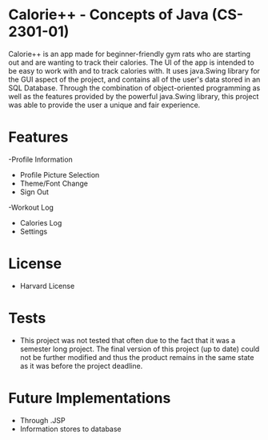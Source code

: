 # Calorie++ - Concepts of Java (CS-2301-01)
Calorie++ is an app made for beginner-friendly gym rats who are starting out and are wanting to track their calories. The UI of the app is intended to be easy to work with and to track calories with.
It uses java.Swing library for the GUI aspect of the project, and contains all of the user's data stored in an SQL Database. Through the combination of object-oriented programming as well as the features provided by the powerful java.Swing library, this project was able to provide the user a unique and fair experience. 

# Features
-Profile Information 
  - Profile Picture Selection 
  - Theme/Font Change 
  - Sign Out 
 
-Workout Log 
- Calories Log
- Settings

# License
- Harvard License

# Tests
- This project was not tested that often due to the fact that it was a semester long project. The final version of this project (up to date) could not be further modified and thus the product remains in the same state as it was before the project deadline.

# Future Implementations
- Through .JSP
- Information stores to database



